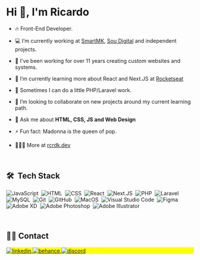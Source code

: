 <h1 align="left">Hi 👋, I'm Ricardo</h1>
<!-- <p align="left"> <img src="https://komarev.com/ghpvc/?username=rcrdk&color=yellow" alt="Profile views" /> </p> -->

- 🔥 Front-End Developer.
  
- 💻 I’m currently working at [SmartMK](http://smartmk.com.br), [Sou Digital](http://sou.digital) and independent projects.

- 🎨 I've been working for over 11 years creating custom websites and systems.
  
- 🚀 I’m currently learning more about React and Next.JS at [Rocketseat](https://github.com/Rocketseat)

- 👻 Sometimes I can do a little PHP/Laravel work.
  
- 👀 I’m looking to collaborate on new projects around my current learning path.

- 💬 Ask me about **HTML, CSS, JS and Web Design**

- ⚡ Fun fact: Madonna is the queen of pop.

- 🧑🏼‍💻 More at [rcrdk.dev](https://rcrdk.dev)

<br>

## 🛠 &nbsp;Tech Stack

![JavaScript](https://img.shields.io/badge/-JavaScript-05122A?style=flat&logo=javascript)&nbsp;
![HTML](https://img.shields.io/badge/-HTML-05122A?style=flat&logo=HTML5)&nbsp;
![CSS](https://img.shields.io/badge/-CSS-05122A?style=flat&logo=CSS3&logoColor=1572B6)&nbsp;
![React](https://img.shields.io/badge/-React-05122A?style=flat&logo=react)&nbsp;
![Next.JS](https://img.shields.io/badge/-Next.JS-05122A?style=flat&logo=next.js)&nbsp;
![PHP](https://img.shields.io/badge/-PHP-05122A?style=flat&logo=php)&nbsp;
![Laravel](https://img.shields.io/badge/-Laravel-05122A?style=flat&logo=laravel)&nbsp;
![MySQL](https://img.shields.io/badge/-MySQL-05122A?style=flat&logo=mysql)&nbsp;
![Git](https://img.shields.io/badge/-Git-05122A?style=flat&logo=git)&nbsp;
![GitHub](https://img.shields.io/badge/-GitHub-05122A?style=flat&logo=github)&nbsp;
![MacOS](https://img.shields.io/badge/-MacOS-05122A?style=flat&logo=macos)&nbsp;
![Visual Studio Code](https://img.shields.io/badge/-Visual%20Studio%20Code-05122A?style=flat&logo=visual-studio-code&logoColor=007ACC)&nbsp;
![Figma](https://img.shields.io/badge/-Figma-05122A?style=flat&logo=figma)&nbsp;
![Adobe XD](https://img.shields.io/badge/-Adobe%20XD-05122A?style=flat&logo=adobeXD)&nbsp;
![Adobe Photoshop](https://img.shields.io/badge/-Adobe%20Photoshop-05122A?style=flat&logo=adobephotoshop)&nbsp;
![Adobe Illustrator](https://img.shields.io/badge/-Adobe%20Illustrator-05122A?style=flat&logo=adobeillustrator)&nbsp;

<br>

## 🤙🏻 Contact

<p align="left" style="background:yellow">
  <a href="https://linkedin.com/in/rcrdk" target="_blank">
    <img align="center" src="https://img.shields.io/badge/-rcrdk-05122A?style=flat&logo=linkedin" alt="linkedin"/>
  </a>
  <a href="https://behance.net/rcrdk" target="_blank">
    <img align="center" src="https://img.shields.io/badge/-rcrdk-05122A?style=flat&logo=behance" alt="behance"/>
  </a>
  <a href="https://discordapp.com/channels/@rcrdk/#4426" target="_blank">
    <img align="center" src="https://img.shields.io/badge/-rcrdk-05122A?style=flat&logo=discord" alt="discord"/>
  </a>
</p>
